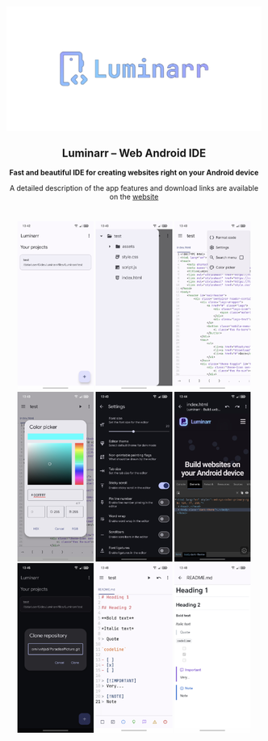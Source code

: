 <p align="center">
  <img src="assets/10.png" alt="Logo">
</p>

<h2 align="center"><b>Luminarr – Web Android IDE</b></h2>

<p align="center">
  <b> Fast and beautiful IDE for creating websites right on your Android device </b>
</p>

<p align="center">
 A detailed description of the app features and download links are available on the 
  <a href="https://vxhjsd.github.io/luminarr/">website</a> 
</p>

#

<p align="center">
  <img src="assets/11.jpg" width="30%">
  <img src="assets/12.jpg" width="30%">
  <img src="assets/13.jpg" width="30%"><br>
  <img src="assets/14.jpg" width="30%">
  <img src="assets/15.jpg" width="30%">
  <img src="assets/16.jpg" width="30%"><br>
  <img src="assets/17.jpg" width="30%">
  <img src="assets/18.jpg" width="30%">
  <img src="assets/19.jpg" width="30%">
</p>
